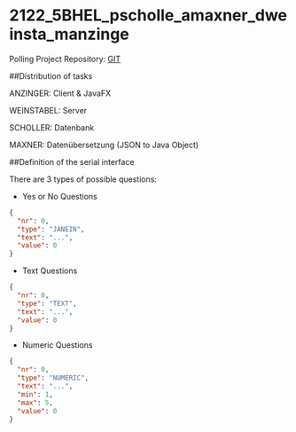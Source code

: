 # 2122_5BHEL_pscholle_amaxner_dweinsta_manzinge

Polling Project Repository: [GIT](https://github.com/AutoMachtBrumm/2122_5BHEL_pscholle_amaxner_dweinsta_manzinge)

##Distribution of tasks

ANZINGER: Client & JavaFX 

WEINSTABEL: Server

SCHOLLER: Datenbank

MAXNER: Datenübersetzung (JSON to Java Object)


##Definition of the serial interface

There are 3 types of possible questions:

* Yes or No Questions
```Json
{
  "nr": 0,
  "type": "JANEIN",
  "text": "...",
  "value": 0
}
```

* Text Questions
```Json
{
  "nr": 0,
  "type": "TEXT",
  "text": "...",
  "value": 0
}
```

* Numeric Questions
```Json
{
  "nr": 0,
  "type": "NUMERIC",
  "text": "...",
  "min": 1,
  "max": 5,
  "value": 0
}
```